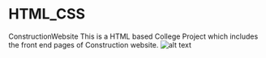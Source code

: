 # HTML_CSS
ConstructionWebsite
This is a HTML based College Project which includes the front end pages of Construction website.
![alt text](https://github.com/[username]/[reponame]/blob/[branch]/image.jpg?raw=true)

